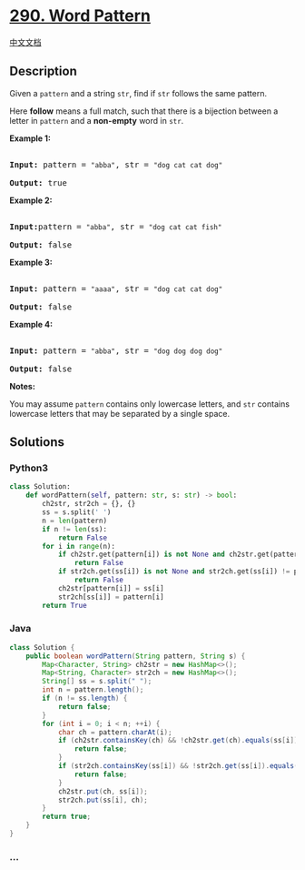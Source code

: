 # [290. Word Pattern](https://leetcode.com/problems/word-pattern)

[中文文档](/solution/0200-0299/0290.Word%20Pattern/README.md)

## Description

<p>Given a <code>pattern</code> and a string <code>str</code>, find if <code>str</code> follows the same pattern.</p>

<p>Here <b>follow</b> means a full match, such that there is a bijection between a letter in <code>pattern</code> and a <b>non-empty</b> word in <code>str</code>.</p>

<p><strong>Example 1:</strong></p>

<pre>

<strong>Input:</strong> pattern = <code>&quot;abba&quot;</code>, str = <code>&quot;dog cat cat dog&quot;</code>

<strong>Output:</strong> true</pre>

<p><strong>Example 2:</strong></p>

<pre>

<strong>Input:</strong>pattern = <code>&quot;abba&quot;</code>, str = <code>&quot;dog cat cat fish&quot;</code>

<strong>Output:</strong> false</pre>

<p><strong>Example 3:</strong></p>

<pre>

<strong>Input:</strong> pattern = <code>&quot;aaaa&quot;</code>, str = <code>&quot;dog cat cat dog&quot;</code>

<strong>Output:</strong> false</pre>

<p><strong>Example 4:</strong></p>

<pre>

<strong>Input:</strong> pattern = <code>&quot;abba&quot;</code>, str = <code>&quot;dog dog dog dog&quot;</code>

<strong>Output:</strong> false</pre>

<p><b>Notes:</b><br />

You may assume <code>pattern</code> contains only lowercase letters, and <code>str</code> contains lowercase letters that may be separated by a single space.</p>

## Solutions

<!-- tabs:start -->

### **Python3**

```python
class Solution:
    def wordPattern(self, pattern: str, s: str) -> bool:
        ch2str, str2ch = {}, {}
        ss = s.split(' ')
        n = len(pattern)
        if n != len(ss):
            return False
        for i in range(n):
            if ch2str.get(pattern[i]) is not None and ch2str.get(pattern[i]) != ss[i]:
                return False
            if str2ch.get(ss[i]) is not None and str2ch.get(ss[i]) != pattern[i]:
                return False
            ch2str[pattern[i]] = ss[i]
            str2ch[ss[i]] = pattern[i]
        return True
```

### **Java**

```java
class Solution {
    public boolean wordPattern(String pattern, String s) {
        Map<Character, String> ch2str = new HashMap<>();
        Map<String, Character> str2ch = new HashMap<>();
        String[] ss = s.split(" ");
        int n = pattern.length();
        if (n != ss.length) {
            return false;
        }
        for (int i = 0; i < n; ++i) {
            char ch = pattern.charAt(i);
            if (ch2str.containsKey(ch) && !ch2str.get(ch).equals(ss[i])) {
                return false;
            }
            if (str2ch.containsKey(ss[i]) && !str2ch.get(ss[i]).equals(ch)) {
                return false;
            }
            ch2str.put(ch, ss[i]);
            str2ch.put(ss[i], ch);
        }
        return true;
    }
}
```

### **...**

```

```

<!-- tabs:end -->
